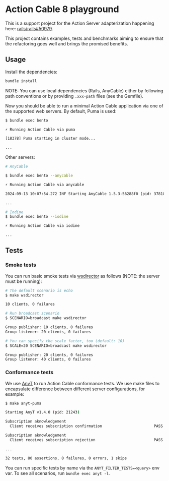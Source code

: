 # Action Cable 8 playground

This is a support project for the Action Server adapterization happening here: [rails/rails#50979][the-pr].

This project contains examples, tests and benchmarks aiming to ensure that the refactoring goes well and brings the promised benefits.

## Usage

Install the dependencies:

```sh
bundle install
```

NOTE: You can use local dependencies (Rails, AnyCable) either by following path conventions or by providing `.xxx-path` files (see the Gemfile).

Now you should be able to run a minimal Action Cable application via one of the supported web servers. By default, Puma is used:

```sh
$ bundle exec bento

⚡️ Running Action Cable via puma

[18378] Puma starting in cluster mode...

...
```

Other servers:

```sh
# AnyCable

$ bundle exec bento --anycable

⚡️ Running Action Cable via anycable

2024-09-13 10:07:54.272 INF Starting AnyCable 1.5.3-56288f0 (pid: 37818, open file limit: 122880, gomaxprocs: 8) nodeid=NFoelH

...

# Iodine
$ bundle exec bento --iodine

⚡️ Running Action Cable via iodine

...
```

## Tests

### Smoke tests

You can run basic smoke tests via [wsdirector][] as follows (NOTE: the server must be running):

```sh
# The default scenario is echo
$ make wsdirector

10 clients, 0 failures

# Run broadcast scenario
$ SCENARIO=broadcast make wsdirector

Group publisher: 10 clients, 0 failures
Group listener: 20 clients, 0 failures

# You can specify the scale factor, too (default: 10)
$ SCALE=20 SCENARIO=broadcast make wsdirector

Group publisher: 20 clients, 0 failures
Group listener: 40 clients, 0 failures

```

### Conformance tests

We use [AnyT][] to run Action Cable conformance tests. We use make files to encapsulate difference between different server configurations, for example:

```sh
$ make anyt-puma

Starting AnyT v1.4.0 (pid: 21243)

Subscription aknowledgement
  Client receives subscription confirmation                       PASS (0.52s)

Subscription aknowledgement
  Client receives subscription rejection                          PASS (0.51s)

...

32 tests, 80 assertions, 0 failures, 0 errors, 1 skips
```

You can run specific tests by name via the `ANYT_FILTER_TESTS=<query>` env var. To see all scenarios, run `bundle exec anyt -l`.

[the-pr]: https://github.com/rails/rails/pull/50979
[wsdirector]: https://github.com/palkan/wsdirector
[AnyT]: https://github.com/anycable/anyt
